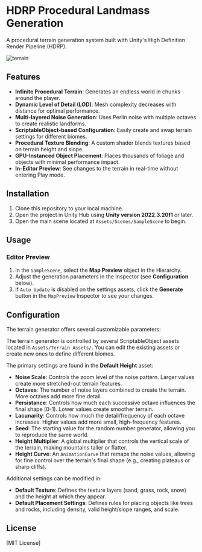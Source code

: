 # HDRP Procedural Landmass Generation

A procedural terrain generation system built with Unity's High Definition Render Pipeline (HDRP).


![terrain](https://github.com/user-attachments/assets/efc9a5c7-43f3-438a-b5e0-4b8004a1a334)


## Features

-   **Infinite Procedural Terrain**: Generates an endless world in chunks around the player.
-   **Dynamic Level of Detail (LOD)**: Mesh complexity decreases with distance for optimal performance.
-   **Multi-layered Noise Generation**: Uses Perlin noise with multiple octaves to create realistic landforms.
-   **ScriptableObject-based Configuration**: Easily create and swap terrain settings for different biomes.
-   **Procedural Texture Blending**: A custom shader blends textures based on terrain height and slope.
-   **GPU-Instanced Object Placement**: Places thousands of foliage and objects with minimal performance impact.
-   **In-Editor Preview**: See changes to the terrain in real-time without entering Play mode.

## Installation

1.  Clone this repository to your local machine.
2.  Open the project in Unity Hub using **Unity version 2022.3.20f1** or later.
3.  Open the main scene located at `Assets/Scenes/SampleScene` to begin.

## Usage
### Editor Preview
1.  In the `SampleScene`, select the **Map Preview** object in the Hierarchy.
2.  Adjust the generation parameters in the Inspector (see **Configuration** below).
3.  If `Auto Update` is disabled on the settings assets, click the **Generate** button in the `MapPreview` Inspector to see your changes.

## Configuration

The terrain generator offers several customizable parameters:

The terrain generator is controlled by several ScriptableObject assets located in `Assets/Terrain Assets/`. You can edit the existing assets or create new ones to define different biomes.

The primary settings are found in the **Default Height** asset:

-   **Noise Scale**: Controls the zoom level of the noise pattern. Larger values create more stretched-out terrain features.
-   **Octaves**: The number of noise layers combined to create the terrain. More octaves add more fine detail.
-   **Persistance**: Controls how much each successive octave influences the final shape (0-1). Lower values create smoother terrain.
-   **Lacunarity**: Controls how much the detail/frequency of each octave increases. Higher values add more small, high-frequency features.
-   **Seed**: The starting value for the random number generator, allowing you to reproduce the same world.
-   **Height Multiplier**: A global multiplier that controls the vertical scale of the terrain, making mountains taller or flatter.
-   **Height Curve**: An `AnimationCurve` that remaps the noise values, allowing for fine control over the terrain's final shape (e.g., creating plateaus or sharp cliffs).

Additional settings can be modified in:
-   **Default Texture**: Defines the texture layers (sand, grass, rock, snow) and the height at which they appear.
-   **Default Placement Settings**: Defines rules for placing objects like trees and rocks, including density, valid height/slope ranges, and scale.

## License
[MIT License]
